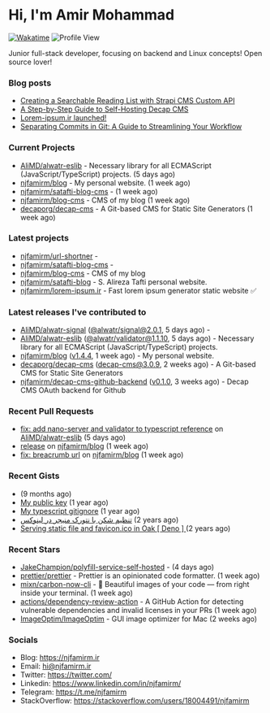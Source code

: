 # Hi, I'm Amir Mohammad
[![Wakatime](https://wakatime.com/badge/user/68776a95-d771-48a4-a960-90136239e4fd.svg)](https://wakatime.com/@68776a95-d771-48a4-a960-90136239e4fd)
![Profile View](https://komarev.com/ghpvc/?username=njfamirm)

Junior full-stack developer, focusing on backend and Linux concepts!
Open source lover!

### Blog posts

- [Creating a Searchable Reading List with Strapi CMS Custom API](https://www.njfamirm.ir/en/blog/strapi-custom-api/)
- [A Step-by-Step Guide to Self-Hosting Decap CMS](https://www.njfamirm.ir/en/blog/self-hosting-decap-cms/)
- [Lorem-ipsum.ir launched!](https://www.njfamirm.ir/en/blog/lorem-ipsum-ir-launched/)
- [Separating Commits in Git: A Guide to Streamlining Your Workflow](https://www.njfamirm.ir/en/blog/git-separate/)


### Current Projects

- [AliMD/alwatr-eslib](https://github.com/AliMD/alwatr-eslib) - Necessary library for all ECMAScript (JavaScript/TypeScript) projects. (5 days ago)
- [njfamirm/blog](https://github.com/njfamirm/blog) - My personal website. (1 week ago)
- [njfamirm/satafti-blog-cms](https://github.com/njfamirm/satafti-blog-cms) -  (1 week ago)
- [njfamirm/blog-cms](https://github.com/njfamirm/blog-cms) - CMS of my blog (1 week ago)
- [decaporg/decap-cms](https://github.com/decaporg/decap-cms) - A Git-based CMS for Static Site Generators (1 week ago)

### Latest projects

- [njfamirm/url-shortner](https://github.com/njfamirm/url-shortner) - 
- [njfamirm/satafti-blog-cms](https://github.com/njfamirm/satafti-blog-cms) - 
- [njfamirm/blog-cms](https://github.com/njfamirm/blog-cms) - CMS of my blog
- [njfamirm/satafti-blog](https://github.com/njfamirm/satafti-blog) - S. Alireza Tafti personal website.
- [njfamirm/lorem-ipsum.ir](https://github.com/njfamirm/lorem-ipsum.ir) - Fast lorem ipsum generator static website ✅

### Latest releases I've contributed to

- [AliMD/alwatr-signal](https://github.com/AliMD/alwatr-signal) ([@alwatr/signal@2.0.1](https://github.com/AliMD/alwatr-signal/releases/tag/%40alwatr/signal%402.0.1), 5 days ago) - 
- [AliMD/alwatr-eslib](https://github.com/AliMD/alwatr-eslib) ([@alwatr/validator@1.1.10](https://github.com/AliMD/alwatr-eslib/releases/tag/%40alwatr/validator%401.1.10), 5 days ago) - Necessary library for all ECMAScript (JavaScript/TypeScript) projects.
- [njfamirm/blog](https://github.com/njfamirm/blog) ([v1.4.4](https://github.com/njfamirm/blog/releases/tag/v1.4.4), 1 week ago) - My personal website.
- [decaporg/decap-cms](https://github.com/decaporg/decap-cms) ([decap-cms@3.0.9](https://github.com/decaporg/decap-cms/releases/tag/decap-cms%403.0.9), 2 weeks ago) - A Git-based CMS for Static Site Generators
- [njfamirm/decap-cms-github-backend](https://github.com/njfamirm/decap-cms-github-backend) ([v0.1.0](https://github.com/njfamirm/decap-cms-github-backend/releases/tag/v0.1.0), 3 weeks ago) - Decap CMS OAuth backend for Github

### Recent Pull Requests

- [fix: add nano-server and validator to typescript reference](https://github.com/AliMD/alwatr-eslib/pull/42) on [AliMD/alwatr-eslib](https://github.com/AliMD/alwatr-eslib) (5 days ago)
- [release](https://github.com/njfamirm/blog/pull/84) on [njfamirm/blog](https://github.com/njfamirm/blog) (1 week ago)
- [fix: breacrumb url](https://github.com/njfamirm/blog/pull/83) on [njfamirm/blog](https://github.com/njfamirm/blog) (1 week ago)

### Recent Gists

- [](https://gist.github.com/022d07ecd84e69ad31ef0bcd32d86b59) (9 months ago)
- [My public key](https://gist.github.com/879f720c9ca74a0934ce571b7285ed34) (1 year ago)
- [My typescript gitignore](https://gist.github.com/6a40b1912daab3f91a02a7b53f3f76c3) (1 year ago)
- [تنظیم شکن با نتورک منیجر در لینوکس](https://gist.github.com/cc40c344e89bdcdf77085cbf1fc05162) (2 years ago)
- [Serving static file and favicon.ico in Oak [ Deno ] ](https://gist.github.com/9bcaca2b6a672e729c099193b4aafe9f) (2 years ago)

### Recent Stars

- [JakeChampion/polyfill-service-self-hosted](https://github.com/JakeChampion/polyfill-service-self-hosted) -  (4 days ago)
- [prettier/prettier](https://github.com/prettier/prettier) - Prettier is an opinionated code formatter. (1 week ago)
- [mixn/carbon-now-cli](https://github.com/mixn/carbon-now-cli) - 🎨 Beautiful images of your code — from right inside your terminal. (1 week ago)
- [actions/dependency-review-action](https://github.com/actions/dependency-review-action) - A GitHub Action for detecting vulnerable dependencies and invalid licenses in your PRs (1 week ago)
- [ImageOptim/ImageOptim](https://github.com/ImageOptim/ImageOptim) - GUI image optimizer for Mac (2 weeks ago)

### Socials

- Blog: https://njfamirm.ir
- Email: hi@njfamirm.ir
- Twitter: https://twitter.com/
- Linkedin: https://www.linkedin.com/in/njfamirm/
- Telegram: https://t.me/njfamirm
- StackOverflow: https://stackoverflow.com/users/18004491/njfamirm
